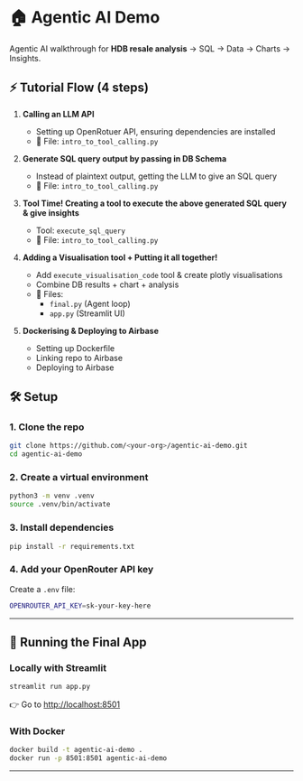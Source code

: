# 🏠 Agentic AI Demo

Agentic AI walkthrough for **HDB resale analysis** → SQL → Data → Charts → Insights.

## ⚡ Tutorial Flow (4 steps)

1. **Calling an LLM API**

   * Setting up OpenRotuer API, ensuring dependencies are installed
   * 📄 File: `intro_to_tool_calling.py`

2. **Generate SQL query output by passing in DB Schema**

   * Instead of plaintext output, getting the LLM to give an SQL query
   * 📄 File: `intro_to_tool_calling.py`

3. **Tool Time! Creating a tool to execute the above generated SQL query & give insights**

   * Tool: `execute_sql_query`
   * 📄 File: `intro_to_tool_calling.py`

4. **Adding a Visualisation tool + Putting it all together!**

   * Add `execute_visualisation_code` tool & create plotly visualisations
   * Combine DB results + chart + analysis
   * 📄 Files:
       * `final.py` (Agent loop)
       * `app.py` (Streamlit UI)

5. **Dockerising & Deploying to Airbase**
   * Setting up Dockerfile
   * Linking repo to Airbase
   * Deploying to Airbase

## 🛠️ Setup

### 1. Clone the repo

```bash
git clone https://github.com/<your-org>/agentic-ai-demo.git
cd agentic-ai-demo
```

### 2. Create a virtual environment

```bash
python3 -m venv .venv
source .venv/bin/activate
```

### 3. Install dependencies

```bash
pip install -r requirements.txt
```

### 4. Add your OpenRouter API key

Create a `.env` file:

```bash
OPENROUTER_API_KEY=sk-your-key-here
```

---

## 🚀 Running the Final App

### Locally with Streamlit

```bash
streamlit run app.py
```

👉 Go to [http://localhost:8501](http://localhost:8501)

### With Docker

```bash
docker build -t agentic-ai-demo .
docker run -p 8501:8501 agentic-ai-demo
```

---